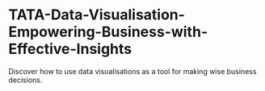# TATA-Data-Visualisation-Empowering-Business-with-Effective-Insights
Discover how to use data visualisations as a tool for making wise business decisions.
